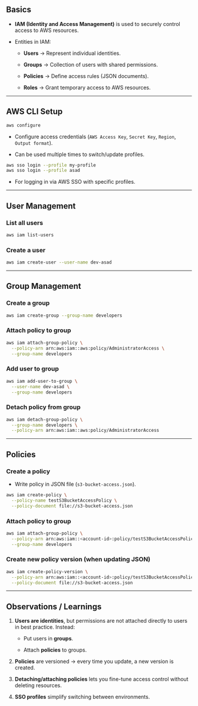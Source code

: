 ## Basics

- **IAM (Identity and Access Management)** is used to securely control access to AWS resources.
    
- Entities in IAM:
    
    - **Users** → Represent individual identities.
        
    - **Groups** → Collection of users with shared permissions.
        
    - **Policies** → Define access rules (JSON documents).
        
    - **Roles** → Grant temporary access to AWS resources.
        

---

## AWS CLI Setup

```bash
aws configure
```

- Configure access credentials (`AWS Access Key`, `Secret Key`, `Region`, `Output format`).
    
- Can be used multiple times to switch/update profiles.
    

```bash
aws sso login --profile my-profile
aws sso login --profile asad
```

- For logging in via AWS SSO with specific profiles.
    

---

## User Management

### List all users

```bash
aws iam list-users
```

### Create a user

```bash
aws iam create-user --user-name dev-asad
```

---

## Group Management

### Create a group

```bash
aws iam create-group --group-name developers
```

### Attach policy to group

```bash
aws iam attach-group-policy \
  --policy-arn arn:aws:iam::aws:policy/AdministratorAccess \
  --group-name developers
```

### Add user to group

```bash
aws iam add-user-to-group \
  --user-name dev-asad \
  --group-name developers
```

### Detach policy from group

```bash
aws iam detach-group-policy \
  --group-name developers \
  --policy-arn arn:aws:iam::aws:policy/AdministratorAccess
```

---

## Policies

### Create a policy

- Write policy in JSON file (`s3-bucket-access.json`).
    

```bash
aws iam create-policy \
  --policy-name testS3BucketAccessPolicy \
  --policy-document file://s3-bucket-access.json
```

### Attach policy to group

```bash
aws iam attach-group-policy \
  --policy-arn arn:aws:iam::<account-id>:policy/testS3BucketAccessPolicy \
  --group-name developers
```

### Create new policy version (when updating JSON)

```bash
aws iam create-policy-version \
  --policy-arn arn:aws:iam::<account-id>:policy/testS3BucketAccessPolicy \
  --policy-document file://s3-bucket-access.json
```

---

## Observations / Learnings

1. **Users are identities**, but permissions are not attached directly to users in best practice. Instead:
    
    - Put users in **groups**.
        
    - Attach **policies** to groups.
        
2. **Policies** are versioned → every time you update, a new version is created.
    
3. **Detaching/attaching policies** lets you fine-tune access control without deleting resources.
    
4. **SSO profiles** simplify switching between environments.
    
